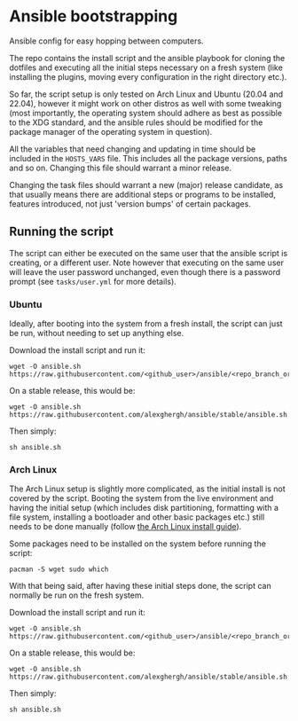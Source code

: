 # Ansible bootstrapping

Ansible config for easy hopping between computers.

The repo contains the install script and the ansible playbook for cloning the
dotfiles and executing all the initial steps necessary on a fresh system (like
installing the plugins, moving every configuration in the right directory etc.).

So far, the script setup is only tested on Arch Linux and Ubuntu (20.04 and
22.04), however it might work on other distros as well with some tweaking (most
importantly, the operating system should adhere as best as possible to the XDG
standard, and the ansible rules should be modified for the package manager of
the operating system in question).

All the variables that need changing and updating in time should be included in
the `HOSTS_VARS` file. This includes all the package versions, paths and so on.
Changing this file should warrant a minor release.

Changing the task files should warrant a new (major) release candidate, as that
usually means there are additional steps or programs to be installed, features
introduced, not just 'version bumps' of certain packages.

## Running the script

The script can either be executed on the same user that the ansible script is
creating, or a different user. Note however that executing on the same user will
leave the user password unchanged, even though there is a password prompt (see
`tasks/user.yml` for more details).

### Ubuntu

Ideally, after booting into the system from a fresh install, the script can
just be run, without needing to set up anything else.

Download the install script and run it:

```
wget -O ansible.sh https://raw.githubusercontent.com/<github_user>/ansible/<repo_branch_or_tag>/ansible.sh
```

On a stable release, this would be:

```
wget -O ansible.sh https://raw.githubusercontent.com/alexghergh/ansible/stable/ansible.sh
```

Then simply:

```
sh ansible.sh
```

### Arch Linux

The Arch Linux setup is slightly more complicated, as the initial install is not
covered by the script. Booting the system from the live environment and having
the initial setup (which includes disk partitioning, formatting with a
file system, installing a bootloader and other basic packages etc.) still needs
to be done manually (follow [the Arch Linux install guide](https://wiki.archlinux.org/title/Installation_guide)).

Some packages need to be installed on the system before running the script:

```
pacman -S wget sudo which
```

With that being said, after having these initial steps done, the script can
normally be run on the fresh system.

Download the install script and run it:

```
wget -O ansible.sh https://raw.githubusercontent.com/<github_user>/ansible/<repo_branch_or_tag>/ansible.sh
```

On a stable release, this would be:

```
wget -O ansible.sh https://raw.githubusercontent.com/alexghergh/ansible/stable/ansible.sh
```

Then simply:

```
sh ansible.sh
```
